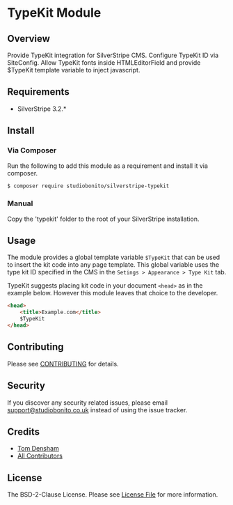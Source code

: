 # TypeKit Module

## Overview

Provide TypeKit integration for SilverStripe CMS. Configure TypeKit ID via SiteConfig.
Allow TypeKit fonts inside HTMLEditorField and provide $TypeKit template variable to inject javascript.

## Requirements

- SilverStripe 3.2.*

## Install

### Via Composer

Run the following to add this module as a requirement and install it via composer.

``` bash
$ composer require studiobonito/silverstripe-typekit
```

### Manual

Copy the 'typekit' folder to the root of your SilverStripe installation.

## Usage

The module provides a global template variable `$TypeKit` that can be used to insert the kit code into any
page template. This global variable uses the type kit ID specified in the CMS in the `Setings > Appearance > Type Kit` tab.

TypeKit suggests placing kit code in your document `<head>` as in the example below. However this module leaves that
choice to the developer.

``` html
<head>
    <title>Example.com</title>
    $TypeKit
</head>
```

## Contributing

Please see [CONTRIBUTING](CONTRIBUTING.md) for details.

## Security

If you discover any security related issues, please email support@studiobonito.co.uk instead of using the issue tracker.

## Credits

- [Tom Densham][link-author]
- [All Contributors][link-contributors]

## License

The BSD-2-Clause License. Please see [License File](LICENSE.md) for more information.

[ico-version]: https://img.shields.io/packagist/v/studiobonito/silverstripe-typekit.svg?style=flat-square
[ico-license]: https://img.shields.io/badge/license-BSD-brightgreen.svg?style=flat-square
[ico-code-quality]: https://img.shields.io/scrutinizer/g/studiobonito/silverstripe-typekit.svg?style=flat-square
[ico-downloads]: https://img.shields.io/packagist/dt/studiobonito/silverstripe-typekit.svg?style=flat-square

[link-packagist]: https://packagist.org/packages/studiobonito/silverstripe-typekit
[link-code-quality]: https://scrutinizer-ci.com/g/studiobonito/silverstripe-typekit
[link-downloads]: https://packagist.org/packages/studiobonito/silverstripe-typekit
[link-author]: https://github.com/nedmas
[link-contributors]: ../../contributors
